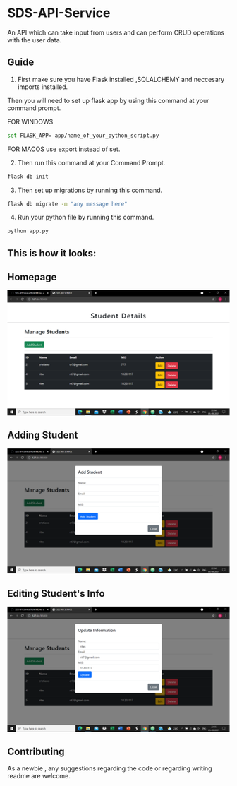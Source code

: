 # SDS-API-Service
An API which can take input from users and can perform CRUD operations with the user data.

## Guide
1) First make sure you have Flask installed ,SQLALCHEMY and neccesary imports installed.
 
Then you will need to set up flask app by using this command at your command prompt.

FOR WINDOWS 
```bash
set FLASK_APP= app/name_of_your_python_script.py
```
FOR MACOS use export instead of set.

2) Then run this command at your Command Prompt.
```bash
flask db init
```
3) Then set up migrations by running this command.
```bash
flask db migrate -m "any message here"
````
4) Run your python file by running this command.
```bash
python app.py
```
## This is how it looks: 
  ## Homepage
  ![](/images/Homepage.png)
  
  ## Adding Student
  ![](/images/Add.png)
  
  ## Editing Student's Info
  ![GitHub Logo](/images/Update.png)
  
## Contributing
As a newbie , any suggestions regarding the code or regarding writing readme are welcome.
